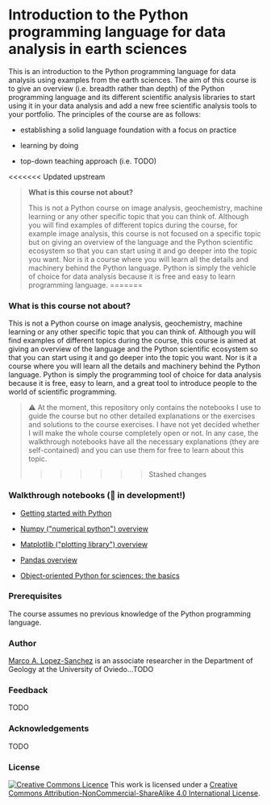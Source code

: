 # Introduction to the Python programming language for data analysis in earth sciences



This is an introduction to the Python programming language for data analysis using examples from the earth sciences. The aim of this course is to give an overview (i.e. breadth rather than depth) of the Python programming language and its different scientific analysis libraries to start using it in your data analysis and add a new free scientific analysis tools to your portfolio. The principles of the course are as follows:

- establishing a solid language foundation with a focus on practice

- learning by doing

- top-down teaching approach (i.e. TODO)

  

<<<<<<< Updated upstream
> **What is this course not about?**
>
> This is not a Python course on image analysis, geochemistry, machine learning or any other specific topic that you can think of. Although you will find examples of different topics during the course, for example image analysis, this course is not focused on a specific topic but on giving an overview of the language and the Python scientific ecosystem so that you can start using it and go deeper into the topic you want. Nor is it a course where you will learn all the details and machinery behind the Python language. Python is simply the vehicle of choice for data analysis because it is free and easy to learn programming language.
=======
### What is this course not about?

This is not a Python course on image analysis, geochemistry, machine learning or any other specific topic that you can think of. Although you will find examples of different topics during the course, this course is aimed at giving an overview of the language and the Python scientific ecosystem so that you can start using it and go deeper into the topic you want. Nor is it a course where you will learn all the details and machinery behind the Python language. Python is simply the programming tool of choice for data analysis because it is free, easy to learn, and a great tool to introduce people to the world of scientific programming.

> ⚠️ At the moment, this repository only contains the notebooks I use to guide the course but no other detailed explanations or the exercises and solutions to the course exercises. I have not yet decided whether I will make the whole course completely open or not. In any case, the walkthrough notebooks have all the necessary explanations (they are self-contained) and you can use them for free to learn about this topic.
>>>>>>> Stashed changes



### Walkthrough notebooks (🚨 in development!)

- [Getting started with Python]()

- [Numpy ("numerical python") overview]()
- [Matplotlib ("plotting library") overview]()
- [Pandas overview]()
- [Object-oriented Python for sciences: the basics]()



### Prerequisites

The course assumes no previous knowledge of the Python programming language.



### Author

[Marco A. Lopez-Sanchez](https://marcoalopez.github.io/) is an associate researcher in the Department of Geology at the University of Oviedo...TODO



### Feedback

TODO



### Acknowledgements

TODO

### License

[![Creative Commons Licence](https://i.creativecommons.org/l/by-nc-sa/4.0/88x31.png)](http://creativecommons.org/licenses/by-nc-sa/4.0/)
This work is licensed under a [Creative Commons Attribution-NonCommercial-ShareAlike 4.0 International License](http://creativecommons.org/licenses/by-nc-sa/4.0/).
